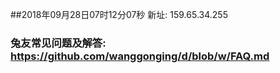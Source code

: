 ##2018年09月28日07时12分07秒 新址: 159.65.34.255
### 兔友常见问题及解答: https://github.com/wanggonging/d/blob/w/FAQ.md
